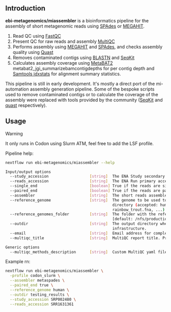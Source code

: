 ## Introduction

**ebi-metagenomics/miassembler** is a bioinformatics pipeline for the assembly of short metagenomic reads using [SPAdes](https://doi.org/10.1089/cmb.2012.0021) or [MEGAHIT](https://doi.org/10.1093/bioinformatics/btv033).

1. Read QC using [FastQC](https://www.bioinformatics.babraham.ac.uk/projects/fastqc/)
2. Present QC for raw reads and assembly [MultiQC](http://multiqc.info/)
3. Performs assembly using [MEGAHIT](https://github.com/voutcn/megahit) and [SPAdes](http://cab.spbu.ru/software/spades/), and checks assembly quality using [Quast](http://quast.sourceforge.net/quast)
4. Removes contaminated contigs using [BLASTN](https://blast.ncbi.nlm.nih.gov/Blast.cgi?CMD=Web&PAGE_TYPE=Blastdocs) and [SeqKit](https://bioinf.shenwei.me/seqkit/)
5. Calculates assembly coverage using [MetaBAT2](https://bitbucket.org/berkeleylab/metabat/src/master/) metabat2_jgi_summarizebamcontigdepths for per contig depth and [Samtools idxstats](http://www.htslib.org/doc/samtools-idxstats.html) for alignment summary statistics.

This pipeline is still in early development. It's mostly a direct port of the mi-automation assembly generation pipeline. Some of the bespoke scripts used to remove contaminated contigs or to calculate the coverage of the assembly were replaced with tools provided by the community ([SeqKit](https://doi.org/10.1371/journal.pone.0163962) and [quast](https://doi.org/10.1093/bioinformatics/btu153) respectively).

## Usage

> [!WARNING]
> It only runs in Codon using Slurm ATM, feel free to add the LSF profile.

Pipeline help:

```bash
nextflow run ebi-metagenomics/miassembler --help

Input/output options
  --study_accession                  [string]  The ENA Study secondary accession
  --reads_accession                  [string]  The ENA Run primary accession
  --single_end                       [boolean] True if the reads are sinlge end
  --paired_end                       [boolean] True if the reads are paired end
  --assembler                        [string]  The short reads assembler (accepted: spades, metaspades, megahit) [default: metaspades]
  --reference_genome                 [string]  The genome to be used to clean the assembly, the genome will be taken from the Microbiome Informatics internal
                                               directory (accepted: human, chicken.fna, salmon.fna, cod.fna, pig.fna, cow.fna, mouse.fna, honeybee.fna,
                                               rainbow_trout.fna, ...) [default: human]
  --reference_genomes_folder         [string]  The folder with the reference genome blast indexes, defaults to the Microbiome Informatics internal directory
                                               [default: /nfs/production/rdf/metagenomics/pipelines/prod/assembly-pipeline/blast_dbs/]
  --outdir                           [string]  The output directory where the results will be saved. You have to use absolute paths to storage on Cloud
                                               infrastructure.
  --email                            [string]  Email address for completion summary.
  --multiqc_title                    [string]  MultiQC report title. Printed as page header, used for filename if not otherwise specified.

Generic options
  --multiqc_methods_description      [string]  Custom MultiQC yaml file containing HTML including a methods description.
```

Example rn:

```bash
nextflow run ebi-metagenomics/miassembler \
  -profile codon_slurm \
  --assembler metaspades \
  --paired_end true \
  --reference_genome human \
  --outdir testing_results \
  --study_accession SRP002480 \
  --reads_accession SRR1631361
```
